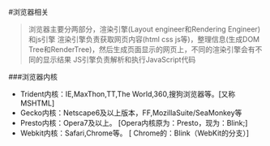 #浏览器相关
> 浏览器主要分两部分，渲染引擎(Layout engineer和Rendering Engineer)和js引擎
> 渲染引擎负责获取网页内容(html css js等)，整理信息(生成DOM Tree和RenderTree)，然后生成页面显示的网页上，不同的渲染引擎会有不同的显示结果
> JS引擎负责解析和执行JavaScript代码


###浏览器内核
+ Trident内核：IE,MaxThon,TT,The World,360,搜狗浏览器等。[又称MSHTML]
+ Gecko内核：Netscape6及以上版本，FF,MozillaSuite/SeaMonkey等
+ Presto内核：Opera7及以上。      [Opera内核原为：Presto，现为：Blink;]
+ Webkit内核：Safari,Chrome等。   [ Chrome的：Blink（WebKit的分支）]

